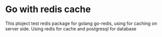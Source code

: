 # Go with redis cache

This ptoject test redis package for golang go-redis, using for caching on server side.
Using redis for cache and postgresql for database 
